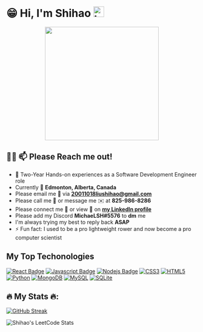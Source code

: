 # :grin: Hi, I'm Shihao <img src="https://user-images.githubusercontent.com/1303154/88677602-1635ba80-d120-11ea-84d8-d263ba5fc3c0.gif" width="28px" height="28px" alt="hi">
<div id="header" align="center">
  <img src="https://media1.giphy.com/media/1sgetPM00wWqJpVUTl/giphy.gif?cid=ecf05e479pg19fpgvjnf105e9b34hexgswzsags41c5zw9pg&rid=giphy.gif&ct=s" width="300"/>
</div>

## :technologist: 📫 Please Reach me out!

- 🔭 Two-Year Hands-on experiences as a Software Development Engineer role
- Currently :round_pushpin: **Edmonton, Alberta, Canada**
- Please email me :e-mail: via **20011018liushihao@gmail.com**
- Please call me :calling: or message me :envelope: at **825-986-8286**
- Please connect me :handshake: or view :eyes: on [**my LinkedIn profile**](https://www.linkedin.com/in/michael-liu-lsh20011018/)
- Please add my Discord **MichaeLSH#5576** to **dm** me
- I'm always trying my best to reply back **ASAP**
- ⚡ Fun fact: I used to be a pro lightweight rower and now become a pro computer scientist 

## My Top Techonologies 

[![React Badge](https://img.shields.io/badge/-React-61DBFB?style=for-the-badge&labelColor=black&logo=react&logoColor=61DBFB)](#) [![Javascript Badge](https://img.shields.io/badge/-Javascript-F0DB4F?style=for-the-badge&labelColor=black&logo=javascript&logoColor=F0DB4F)](#) [![Nodejs Badge](https://img.shields.io/badge/-Nodejs-3C873A?style=for-the-badge&labelColor=black&logo=node.js&logoColor=3C873A)](#) [![CSS3](https://img.shields.io/badge/CSS3-1572B6?style=for-the-badge&logo=css3&logoColor=white)](#) [![HTML5](https://img.shields.io/badge/HTML5-E34F26?style=for-the-badge&logo=html5&logoColor=white)](#) [![Python](https://img.shields.io/badge/Python-FFD43B?style=for-the-badge&logo=python&logoColor=blue)](#) [![MongoDB](https://img.shields.io/badge/MongoDB-4EA94B?style=for-the-badge&logo=mongodb&logoColor=white)](#) [![MySQL](https://img.shields.io/badge/MySQL-005C84?style=for-the-badge&logo=mysql&logoColor=white)](#) [![SQLite](https://img.shields.io/badge/SQLite-07405E?style=for-the-badge&logo=sqlite&logoColor=white)](#)

## 🔥 My Stats 🔥:

[![GitHub Streak](http://github-readme-streak-stats.herokuapp.com?user=MichaelLsh&theme=dark&background=000000)](https://git.io/streak-stats)


![Shihao's LeetCode Stats](https://readme-stats-curly210102.vercel.app/api/leetcode?username=lsh20011018)




